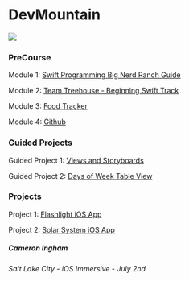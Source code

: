 # DevMountain

![](https://i.imgur.com/hLIWH4V.png)

### PreCourse
Module 1: [Swift Programming Big Nerd Ranch Guide](https://github.com/Camji55/DevMtn-iOS20-PreCourse/tree/master/Swift%20Programming%20Big%20Nerd%20Ranch%20Guide)

Module 2: [Team Treehouse - Beginning Swift Track](https://teamtreehouse.com/camji55)

Module 3: [Food Tracker](https://github.com/Camji55/DevMtn-iOS20-PreCourse/tree/master/Food%20Tracker)

Module 4: [Github](https://github.com/Camji55/DevMtn-iOS20)

### Guided Projects
Guided Project 1: [Views and Storyboards](https://github.com/Camji55/DevMtn-iOS20-GuidedProjects/tree/master/Views%20and%20Storyboards)

Guided Project 2: [Days of Week Table View](https://github.com/Camji55/DevMtn-iOS20-GuidedProjects/tree/master/Days%20of%20Week%20-%20Table%20View)

### Projects

Project 1: [Flashlight iOS App](https://github.com/Camji55/Flashlight-iOS)

Project 2: [Solar System iOS App](https://github.com/Camji55/Solar-System-iOS)

##### Cameron Ingham
###### Salt Lake City - iOS Immersive - July 2nd

